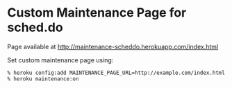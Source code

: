Custom Maintenance Page for sched.do
====================================

Page available at http://maintenance-scheddo.herokuapp.com/index.html

Set custom maintenance page using:
```
% heroku config:add MAINTENANCE_PAGE_URL=http://example.com/index.html
% heroku maintenance:on
```
